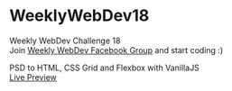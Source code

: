 # WeeklyWebDev18
Weekly WebDev Challenge 18 <br>
Join [Weekly WebDev Facebook Group](https://www.facebook.com/groups/940002776068923/) and start coding :)

PSD to HTML, CSS Grid and Flexbox with VanillaJS</br>
[Live Preview](https://dudzon.github.io/WeeklyWebDev18/dist/index.html)
